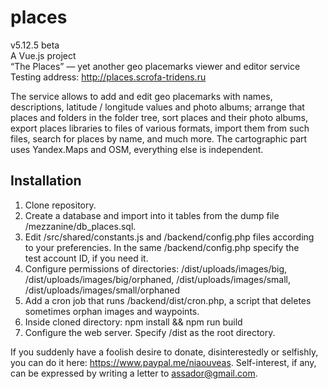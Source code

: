 # places

v5.12.5 beta  
A Vue.js project  
“The Places” — yet another geo placemarks viewer and editor service  
Testing address: <http://places.scrofa-tridens.ru>

The service allows to add and edit geo placemarks with names, descriptions, latitude / longitude values and photo albums; arrange that places and folders in the folder tree, sort places and their photo albums, export places libraries to files of various formats, import them from such files, search for places by name, and much more. The cartographic part uses Yandex.Maps and OSM, everything else is independent.

## Installation

1. Clone repository.
2. Create a database and import into it tables from the dump file /mezzanine/db_places.sql.
3. Edit /src/shared/constants.js and /backend/config.php files according to your preferencies. In the same /backend/config.php specify the test account ID, if you need it.
4. Configure permissions of directories: /dist/uploads/images/big, /dist/uploads/images/big/orphaned, /dist/uploads/images/small, /dist/uploads/images/small/orphaned
5. Add a cron job that runs /backend/dist/cron.php, a script that deletes sometimes orphan images and waypoints.
6. Inside cloned directory: npm install && npm run build
7. Configure the web server. Specify /dist as the root directory.

If you suddenly have a foolish desire to donate, disinterestedly or selfishly, you can do it here: <https://www.paypal.me/niaouveas>. Self-interest, if any, can be expressed by writing a letter to [assador@gmail.com](mailto:assador@gmail.com).
